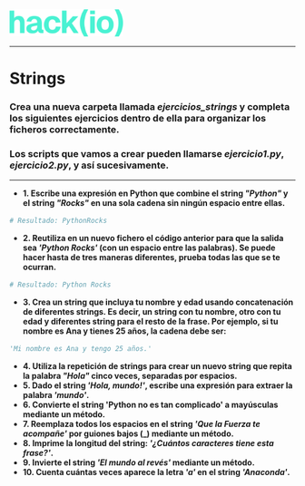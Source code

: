 <div style="text-align: center; width: 200px;" >
  <img src="https://github.com/Hack-io-Data/Imagenes/blob/main/01-LogosHackio/logo_celeste@4x.png?raw=true" alt="logo hack(io)" />
</div>

---

# Strings

### Crea una nueva carpeta llamada *ejercicios_strings* y completa los siguientes ejercicios dentro de ella para organizar los ficheros correctamente.

### Los scripts que vamos a crear pueden llamarse *ejercicio1.py*, *ejercicio2.py*, y así sucesivamente.

---

- **1. Escribe una expresión en Python que combine el string *"Python"* y el string *"Rocks"* en una sola cadena sin ningún espacio entre ellas.**
```python
# Resultado: PythonRocks
```
- **2. Reutiliza en un nuevo fichero el código anterior para que la salida sea *'Python Rocks'* (con un espacio entre las palabras). Se puede hacer hasta de tres maneras diferentes, prueba todas las que se te ocurran.**
```python
# Resultado: Python Rocks
```
- **3. Crea un string que incluya tu nombre y edad usando concatenación de diferentes strings. Es decir, un string con tu nombre, otro con tu edad y diferentes string para el resto de la frase. Por ejemplo, si tu nombre es Ana y tienes 25 años, la cadena debe ser:**
```python
'Mi nombre es Ana y tengo 25 años.'
```
- **4. Utiliza la repetición de strings para crear un nuevo string que repita la palabra *"Hola"* cinco veces, separadas por espacios.**
- **5. Dado el string *'Hola, mundo!'*, escribe una expresión para extraer la palabra *'mundo'*.**
- **6. Convierte el string 'Python no es tan complicado' a mayúsculas mediante un método.**
- **7. Reemplaza todos los espacios en el string *'Que la Fuerza te acompañe'* por guiones bajos (_) mediante un método.**
- **8. Imprime la longitud del string: *'¿Cuántos caracteres tiene esta frase?'*.**
- **9. Invierte el string *'El mundo al revés'* mediante un método.**
- **10. Cuenta cuántas veces aparece la letra *'a'* en el string *'Anaconda'*.**